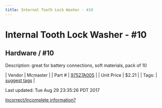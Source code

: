 ```yaml
---
title: Internal Tooth Lock Washer - #10
---
```


# Internal Tooth Lock Washer - #10
## Hardware / #10
Description: 	great for battery connections, soft materials, pack of 10 

| Vendor | Mcmaster | 
| Part # | [97527A005](https://www.mcmaster.com/#97527A005) | 
| Unit Price | $2.21 | 
| Tags: | [suggest tags](https://docs.google.com/forms/d/e/1FAIpQLSeWyY8v3RgOty-MyWmh9U0iivNYN_molChYyS-0U-o-kOAv_g/viewform) | 

Last updated: Tue Aug 29 23:35:26 PDT 2017

 [Incorrect/Incomplete information?](https://docs.google.com/forms/d/e/1FAIpQLSeWyY8v3RgOty-MyWmh9U0iivNYN_molChYyS-0U-o-kOAv_g/viewform)